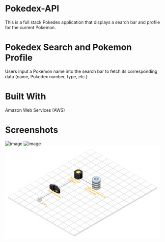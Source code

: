 # Pokedex-API
This is a full stack Pokedex application that displays a search bar and profile for the current Pokemon.

# Pokedex Search and Pokemon Profile
Users input a Pokemon name into the search bar to fetch its corresponding data (name, Pokedex number, type, etc.)

# Built With
Amazon Web Services (AWS)

# Screenshots
![image](https://user-images.githubusercontent.com/47619395/56532059-f7527c80-6509-11e9-92d4-b7fc26ed9715.png)
![image](https://user-images.githubusercontent.com/47619395/56532085-03d6d500-650a-11e9-8379-741b6d04277e.png)
![image](backend/Pokedex_API.png)